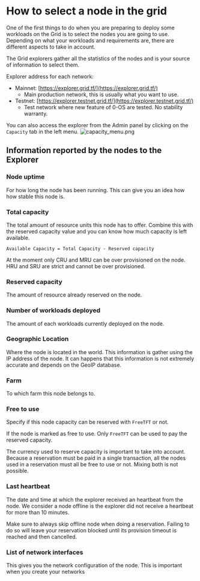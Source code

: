 # How to select a node in the grid

One of the first things to do when you are preparing to deploy some workloads on the Grid is to select the nodes you are going to use.
Depending on what your workloads and requirements are, there are different aspects to take in account.

The Grid explorers gather all the statistics of the nodes and is your source of information to select them.

Explorer address for each network:

- Mainnet: [https://explorer.grid.tf/](https://explorer.grid.tf/) 
  - Main production network, this is usually what you want to use.
- Testnet: [https://explorer.testnet.grid.tf/](https://explorer.testnet.grid.tf/)
  - Test network where new feature of 0-OS are tested. No stability warranty.

You can also access the explorer from the Admin panel by clicking on the `Capacity` tab in the left menu. ![capacity_menu.png](capacity_menu.png)

## Information reported by the nodes to the Explorer

### Node uptime

For how long the node has been running. This can give you an idea how how stable this node is.

### Total capacity

The total amount of resource units this node has to offer. Combine this with the reserved capacity value and you can know how much capacity is left available.

`Available Capacity = Total Capacity - Reserved capacity`

At the moment only CRU and MRU can be over provisioned on the node. HRU and SRU are strict and cannot be over provisioned.

### Reserved capacity

The amount of resource already reserved on the node.

### Number of workloads deployed

The amount of each workloads currently deployed on the node.

### Geographic Location

Where the node is located in the world. This information is gather using the IP address of the node. It can happens that this information is not extremely accurate and depends on the GeoIP database.

### Farm

To which farm this node belongs to.

### Free to use

Specify if this node capacity can be reserved with `FreeTFT` or not.

If the node is marked as free to use. Only `FreeTFT` can be used to pay the reserved capacity.

The currency used to reserve capacity is important to take into account. Because a reservation must be paid in a single transaction, all the nodes used in a reservation must all be free to use or not. Mixing both is not possible.

### Last heartbeat

The date and time at which the explorer received an heartbeat from the node. We consider a node offline is the explorer did not receive a heartbeat for more than 10 minutes.

Make sure to always skip offline node when doing a reservation. Failing to do so will leave your reservation blocked until its provision timeout is reached and then cancelled.

### List of network interfaces

This gives you the network configuration of the node. This is important when you create your networks
